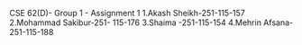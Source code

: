 CSE 62(D)-
Group 1 - Assignment 1
1.Akash Sheikh-251-115-157 
2.Mohammad Sakibur-251- 115-176
3.Shaima -251-115-154
4.Mehrin Afsana-251-115-188
